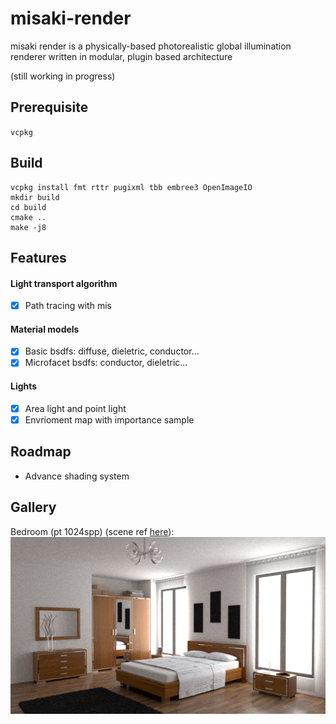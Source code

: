# misaki-render
misaki render is a physically-based photorealistic global illumination renderer written in modular, plugin based architecture

(still working in progress)
## Prerequisite
``vcpkg``
## Build
```
vcpkg install fmt rttr pugixml tbb embree3 OpenImageIO
mkdir build
cd build
cmake ..
make -j8
```
## Features
#### Light transport algorithm
- [x] Path tracing with mis
#### Material models
- [x] Basic bsdfs: diffuse, dieletric, conductor...
- [x] Microfacet bsdfs: conductor, dieletric...
#### Lights
- [x] Area light and point light
- [x] Envrioment map with importance sample
## Roadmap
- Advance shading system
## Gallery
Bedroom (pt 1024spp) (scene ref [here](https://benedikt-bitterli.me/resources/)):
![pic](./assets/gallery/bedroom1024spp.png)